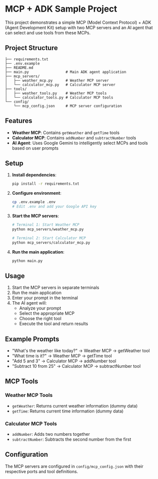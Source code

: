 # MCP + ADK Sample Project

This project demonstrates a simple MCP (Model Context Protocol) + ADK (Agent Development Kit) setup with two MCP servers and an AI agent that can select and use tools from these MCPs.

## Project Structure

```
├── requirements.txt
├── .env.example
├── README.md
├── main.py                 # Main ADK agent application
├── mcp_servers/
│   ├── weather_mcp.py      # Weather MCP server
│   └── calculator_mcp.py   # Calculator MCP server
├── tools/
│   ├── weather_tools.py    # Weather MCP tools
│   └── calculator_tools.py # Calculator MCP tools
└── config/
    └── mcp_config.json     # MCP server configuration
```

## Features

- **Weather MCP**: Contains `getWeather` and `getTime` tools
- **Calculator MCP**: Contains `addNumber` and `subtractNumber` tools
- **AI Agent**: Uses Google Gemini to intelligently select MCPs and tools based on user prompts

## Setup

1. **Install dependencies**:
   ```bash
   pip install -r requirements.txt
   ```

2. **Configure environment**:
   ```bash
   cp .env.example .env
   # Edit .env and add your Google API key
   ```

3. **Start the MCP servers**:
   ```bash
   # Terminal 1: Start Weather MCP
   python mcp_servers/weather_mcp.py
   
   # Terminal 2: Start Calculator MCP
   python mcp_servers/calculator_mcp.py
   ```

4. **Run the main application**:
   ```bash
   python main.py
   ```

## Usage

1. Start the MCP servers in separate terminals
2. Run the main application
3. Enter your prompt in the terminal
4. The AI agent will:
   - Analyze your prompt
   - Select the appropriate MCP
   - Choose the right tool
   - Execute the tool and return results

## Example Prompts

- "What's the weather like today?" → Weather MCP → getWeather tool
- "What time is it?" → Weather MCP → getTime tool
- "Add 5 and 3" → Calculator MCP → addNumber tool
- "Subtract 10 from 25" → Calculator MCP → subtractNumber tool

## MCP Tools

### Weather MCP Tools
- `getWeather`: Returns current weather information (dummy data)
- `getTime`: Returns current time information (dummy data)

### Calculator MCP Tools
- `addNumber`: Adds two numbers together
- `subtractNumber`: Subtracts the second number from the first

## Configuration

The MCP servers are configured in `config/mcp_config.json` with their respective ports and tool definitions. 